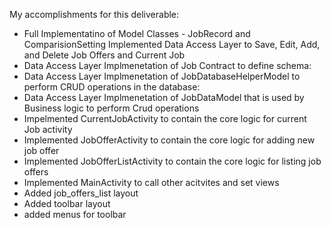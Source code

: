My accomplishments for this deliverable:

- Full Implementatino of Model Classes - JobRecord and ComparisionSetting
  Implemented Data Access Layer to Save, Edit, Add, and Delete Job Offers and Current Job
- Data Access Layer Implmenetation of Job Contract to define schema:
- Data Access Layer Implmenetation of JobDatabaseHelperModel to perform CRUD operations in the database:
- Data Access Layer Implmenetation of JobDataModel that is used by Business logic to perform Crud operations
- Impelmented CurrentJobActivity to contain the core logic for current Job activity
- Implemented JobOfferActivity to contain the core logic for adding new job offer
- Implemented JobOfferListActivity to contain the core logic for listing job offers
- Implemented MainActivity to call other acitvites and set views
- Added job_offers_list layout
- Added toolbar layout
- added menus for toolbar